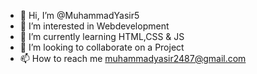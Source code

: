 - 👋 Hi, I’m @MuhammadYasir5
- 👀 I’m interested in Webdevelopment
- 🌱 I’m currently learning HTML,CSS & JS
- 💞️ I’m looking to collaborate on a Project
- 📫 How to reach me muhammadyasir2487@gmail.com
<!---
MuhammadYasir5/MuhammadYasir5 is a ✨ special ✨ repository because its `README.md` (this file) appears on your GitHub profile.
You can click the Preview link to take a look at your changes.
--->
